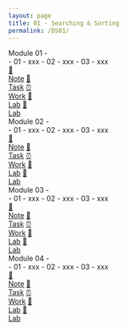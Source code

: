 ```yaml
---
layout: page
title: 01 - Searching & Sorting
permalink: /DS01/
---
```


<div class="row"><div class="btn text" markdown="1">
<div class="btn name">Module 01 - </div>
- 01 - xxx
- 02 - xxx
- 03 - xxx
<div class="row" style="grid-template-columns: 1fr 1fr 1fr 1fr 1fr 1fr 1fr 1fr;">
  <a href="/01-MSDS/DS01/M1/" class="btn box3">📝<br>Note</a>
  <a href="/01-MSDS/DS01/M1/" class="btn box3">📖<br>Task</a>
  <a href="/01-MSDS/DS01/M1/" class="btn box3">⏰<br>Work</a>
  <a href="/01-MSDS/DS01/M1/" class="btn box3">📂<br>Lab</a>
  <a href="/01-MSDS/DS01/M1/" class="btn box3">📂<br>Lab</a>
</div></div></div>

<div class="row"><div class="btn text" markdown="1">
<div class="btn name">Module 02 - </div>
- 01 - xxx
- 02 - xxx
- 03 - xxx
<div class="row" style="grid-template-columns: 1fr 1fr 1fr 1fr 1fr 1fr 1fr 1fr;">
  <a href="/01-MSDS/DS01/M1/" class="btn box3">📝<br>Note</a>
  <a href="/01-MSDS/DS01/M1/" class="btn box3">📖<br>Task</a>
  <a href="/01-MSDS/DS01/M1/" class="btn box3">⏰<br>Work</a>
  <a href="/01-MSDS/DS01/M1/" class="btn box3">📂<br>Lab</a>
  <a href="/01-MSDS/DS01/M1/" class="btn box3">📂<br>Lab</a>
</div></div></div>

<div class="row"><div class="btn text" markdown="1">
<div class="btn name">Module 03 - </div>
- 01 - xxx
- 02 - xxx
- 03 - xxx
<div class="row" style="grid-template-columns: 1fr 1fr 1fr 1fr 1fr 1fr 1fr 1fr;">
  <a href="/01-MSDS/DS01/M1/" class="btn box3">📝<br>Note</a>
  <a href="/01-MSDS/DS01/M1/" class="btn box3">📖<br>Task</a>
  <a href="/01-MSDS/DS01/M1/" class="btn box3">⏰<br>Work</a>
  <a href="/01-MSDS/DS01/M1/" class="btn box3">📂<br>Lab</a>
  <a href="/01-MSDS/DS01/M1/" class="btn box3">📂<br>Lab</a>
</div></div></div>

<div class="row"><div class="btn text" markdown="1">
<div class="btn name">Module 04 - </div>
- 01 - xxx
- 02 - xxx
- 03 - xxx
<div class="row" style="grid-template-columns: 1fr 1fr 1fr 1fr 1fr 1fr 1fr 1fr;">
  <a href="/01-MSDS/DS01/M1/" class="btn box3">📝<br>Note</a>
  <a href="/01-MSDS/DS01/M1/" class="btn box3">📖<br>Task</a>
  <a href="/01-MSDS/DS01/M1/" class="btn box3">⏰<br>Work</a>
  <a href="/01-MSDS/DS01/M1/" class="btn box3">📂<br>Lab</a>
  <a href="/01-MSDS/DS01/M1/" class="btn box3">📂<br>Lab</a>
</div></div></div>
